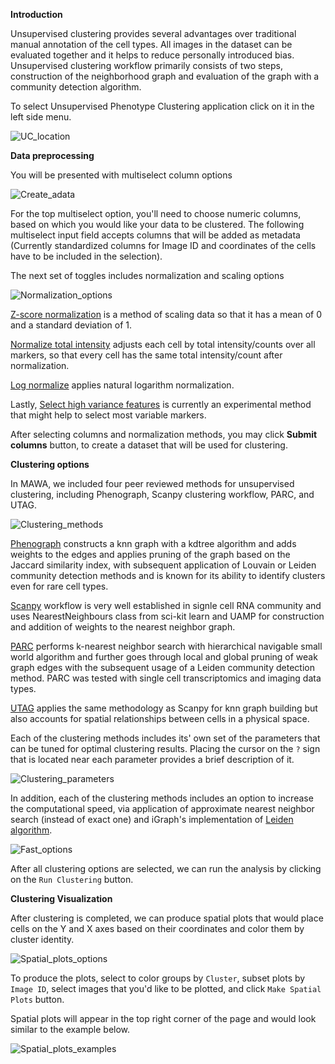 **Introduction**

Unsupervised clustering provides several advantages over traditional manual annotation of the cell types. All images in the dataset can be evaluated together and it helps to reduce personally introduced bias. Unsupervised clustering workflow primarily consists of two steps, construction of the neighborhood graph and evaluation of the graph with a community detection algorithm. 

To select Unsupervised Phenotype Clustering application click on it in the left side menu.

![UC_location](images/uc_location.png)

**Data preprocessing**

You will be presented with multiselect column options

![Create_adata](images/create_adata.png)

For the top multiselect option, you'll need to choose numeric columns, based on which you would like your data to be clustered.
The following multiselect input field accepts columns that will be added as metadata (Currently standardized columns for Image ID and coordinates of the cells have to be included in the selection).

The next set of toggles includes normalization and scaling options

![Normalization_options](images/normalization_options.png)

[Z-score normalization](https://scanpy.readthedocs.io/en/stable/generated/scanpy.pp.scale.html) is a method of scaling data so that it has a mean of 0 and a standard deviation of 1.

[Normalize total intensity](https://scanpy.readthedocs.io/en/stable/generated/scanpy.pp.normalize_total.html) adjusts each cell by total intensity/counts over all markers, so that every cell has the same total intensity/count after normalization.

[Log normalize](https://scanpy.readthedocs.io/en/stable/generated/scanpy.pp.log1p.html) applies natural logarithm normalization.

Lastly, [Select high variance features](https://scanpy.readthedocs.io/en/stable/generated/scanpy.pp.highly_variable_genes.html) is currently an experimental method that might help to select most variable markers.

After selecting columns and normalization methods, you may click **Submit columns** button, to create a dataset that will be used for clustering.

**Clustering options**

In MAWA, we included four peer reviewed methods for unsupervised clustering, including Phenograph, Scanpy clustering workflow, PARC, and UTAG.

![Clustering_methods](images/clustering_methods.png)

[Phenograph](https://github.com/dpeerlab/phenograph?tab=readme-ov-file) constructs a knn graph with a kdtree algorithm and adds weights to the edges and applies pruning of the graph based on the Jaccard similarity index, with subsequent application of Louvain or Leiden community detection methods and is known for its ability to identify clusters even for rare cell types.

[Scanpy](https://github.com/scverse/scanpy) workflow is very well established in signle cell RNA community and uses NearestNeighbours class from sci-kit learn and UAMP for construction and addition of weights to the nearest neighbor graph. 

[PARC](https://github.com/ShobiStassen/PARC) performs k-nearest neighbor search with hierarchical navigable small world algorithm and further goes through local and global pruning of weak graph edges with the subsequent usage of a Leiden community detection method. PARC was tested with single cell transcriptomics and imaging data types.

[UTAG](https://github.com/ElementoLab/utag) applies the same methodology as Scanpy for knn graph building but also accounts for spatial relationships between cells in a physical space.

Each of the clustering methods includes its' own set of the parameters that can be tuned for optimal clustering results. Placing the cursor on the `?` sign that is located near each parameter provides a brief description of it.

![Clustering_parameters](images/Clustering_parameters.png)

In addition, each of the clustering methods includes an option to increase the computational speed, via application of approximate nearest neighbor search (instead of exact one) and iGraph's implementation of [Leiden algorithm](https://python.igraph.org/en/stable/api/igraph.Graph.html#community_leiden).

![Fast_options](images/fast_options.png)

After all clustering options are selected, we can run the analysis by clicking on the `Run Clustering` button.

**Clustering Visualization**

After clustering is completed, we can produce spatial plots that would place cells on the Y and X axes based on their coordinates and color them by cluster identity.

![Spatial_plots_options](images/spatial_plots_options.png)

To produce the plots, select to color groups by `Cluster`, subset plots by `Image ID`, select images that you'd like to be plotted, and click `Make Spatial Plots` button.

Spatial plots will appear in the top right corner of the page and would look similar to the example below.

![Spatial_plots_examples](images/Spatial_plots_examples.png)

